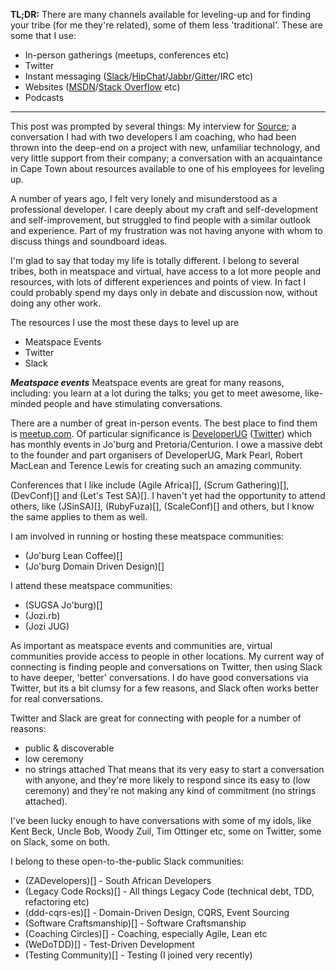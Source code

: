 **TL;DR:** There are many channels available for leveling-up and for finding your tribe (for me they're related), some of them less 'traditional'. These are some that I use:
 - In-person gatherings (meetups, conferences etc)
 - Twitter
 - Instant messaging ([Slack](http://slack.com)/[HipChat](http://hipchat.com)/[Jabbr](http://jabbr.net)/[Gitter](http://gitter.im)/IRC etc)
 - Websites ([MSDN](http://msdn.microsoft.com)/[Stack Overflow](http://stackoverflow.com) etc)
 - Podcasts

--------

This post was prompted by several things: My interview for [Source](http://source.technology/);  a conversation I had with two developers I am coaching, who had been thrown into the deep-end on a project with new, unfamiliar technology, and very little support from their company; a conversation with an acquaintance in Cape Town about resources available to one of his employees for leveling up.

A number of years ago, I felt very lonely and misunderstood as a professional developer. I care deeply about my craft and self-development and self-improvement, but struggled to find people with a similar outlook and experience. Part of my frustration was not having anyone with whom to discuss things and soundboard ideas.

I'm glad to say that today my life is totally different. I belong to several tribes, both in meatspace and virtual, have access to a lot more people and resources, with lots of different experiences and points of view. In fact I could probably spend my days only in debate and discussion now, without doing any other work.

The resources I use the most these days to level up are 
- Meatspace Events
- Twitter
- Slack

***Meatspace events***
Meatspace events are great for many reasons, including: you learn at a lot during the talks; you get to meet awesome, like-minded people and have stimulating conversations. 

There are a number of great in-person events. The best place to find them is [meetup.com](meetup.com). Of particular significance is [DeveloperUG](http://www.meetup.com/DeveloperUG/) ([Twitter](https://twitter.com/developerug)) which has monthly events in Jo'burg and Pretoria/Centurion. I owe a massive debt to the founder and part organisers of DeveloperUG, Mark Pearl, Robert MacLean and Terence Lewis for creating such an amazing community.

Conferences that I like include (Agile Africa)[], (Scrum Gathering)[], (DevConf)[] and (Let's Test SA)[]. I haven't yet had the opportunity to attend others, like (JSinSA)[], (RubyFuza)[], (ScaleConf)[] and others, but I know the same applies to them as well.

I am involved in running or hosting these meatspace communities:
 - (Jo'burg Lean Coffee)[]
 - (Jo'burg Domain Driven Design)[]

I attend these meatspace communities:
 - (SUGSA Jo'burg)[]
 - (Jozi.rb)
 - (Jozi JUG)

As important as meatspace events and communities are, virtual communities provide access to people in other locations. My current way of connecting is finding people and conversations on Twitter, then using Slack to have deeper, 'better' conversations. I do have good conversations via Twitter, but its a bit clumsy for a few reasons, and Slack often works better for real conversations.

Twitter and Slack are great for connecting with people for a number of reasons:
 - public & discoverable
 - low ceremony
 - no strings attached
That means that its very easy to start a conversation with anyone, and they're more likely to respond since its easy to (low ceremony) and they're not making any kind of commitment (no strings attached). 

I've been lucky enough to have conversations with some of my idols, like Kent Beck, Uncle Bob, Woody Zuil, Tim Ottinger etc, some on Twitter, some on Slack, some on both. 

I belong to these open-to-the-public Slack communities:
 - (ZADevelopers)[] - South African Developers
 - (Legacy Code Rocks)[] - All things Legacy Code (technical debt, TDD, refactoring etc)
 - (ddd-cqrs-es)[] - Domain-Driven Design, CQRS, Event Sourcing 
 - (Software Craftsmanship)[] - Software Craftsmanship
 - (Coaching Circles)[] - Coaching, especially Agile, Lean etc
 - (WeDoTDD)[] - Test-Driven Development
 - (Testing Community)[] - Testing (I joined very recently)
